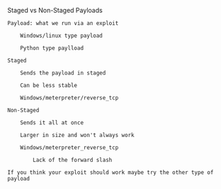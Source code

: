 Staged vs Non-Staged Payloads 

    Payload: what we run via an exploit  

        Windows/linux type payload 

        Python type paylload  

    Staged 

        Sends the payload in staged  

        Can be less stable  

        Windows/meterpreter/reverse_tcp 

    Non-Staged 

        Sends it all at once  

        Larger in size and won't always work  

        Windows/meterpreter_reverse_tcp 

            Lack of the forward slash  

    If you think your exploit should work maybe try the other type of payload 
